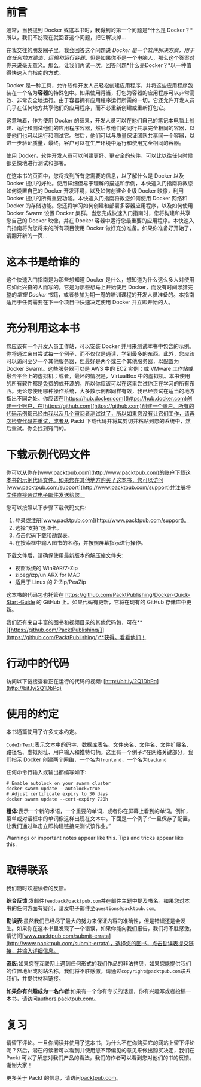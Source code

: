 # 前言

通常，当我提到 Docker 或这本书时，我得到的第一个问题是*什么是 Docker？*所以，我们不妨现在就回答这个问题，把它解决掉...

在我交往的朋友圈子里，我会回答这个问题说 *Docker 是一个软件解决方案，用于在任何地方建造、运输和运行容器*。但是如果你不是一个电脑人，那么这个答案对你来说毫无意义。那么，让我们再试一次，回答问题*什么是Docker？*以一种值得快速入门指南的方式。

Docker 是一种工具，允许软件开发人员轻松创建应用程序，并将这些应用程序包装在一个名为**容器**的特殊包中。如果使用得当，打包为容器的应用程序可以非常高效、非常安全地运行。由于容器拥有应用程序运行所需的一切，它还允许开发人员几乎在任何地方共享他们的应用程序，而不必重新创建或重新打包它。

这意味着，作为使用 Docker 的结果，开发人员可以在他们自己的笔记本电脑上创建、运行和测试他们的应用程序容器，然后与他们的同行共享完全相同的容器，以便他们也可以运行和测试它。然后，他们可以与质量保证团队共享同一个容器，以进一步验证质量，最终，客户可以在生产环境中运行和使用完全相同的容器。

使用 Docker，软件开发人员可以创建更好、更安全的软件，可以比以往任何时候都更快地进行测试和部署。

在这本书的页面中，您将找到所有您需要的信息，以了解什么是 Docker 以及 Docker 提供的好处。使用详细但易于理解的描述和示例，本快速入门指南将教您如何设置自己的 Docker 开发环境，以及如何创建企业级 Docker 映像，利用 Docker 提供的所有重要功能。本快速入门指南将教您如何使用 Docker 网络和 Docker 的存储功能。您还将学习如何创建和部署多容器应用程序，以及如何使用 Docker Swarm 设置 Docker 集群。当您完成快速入门指南时，您将构建和共享您自己的 Docker 映像，并在 Docker 容器中运行您最重要的应用程序。本快速入门指南将为您将来的所有项目使用 Docker 做好充分准备。如果你准备好开始了，请翻开新的一页...

# 这本书是给谁的

这个快速入门指南是为那些想知道 Docker 是什么，想知道为什么这么多人对使用它如此兴奋的人而写的。它是为那些想马上开始使用 Docker，而没有时间涉猎完整的*掌握 Docker* 书籍，或者参加为期一周的培训课程的开发人员准备的。本指南适用于任何需要在下一个项目中快速决定使用 Docker 并立即开始的人。

# 充分利用这本书

您应该有一个开发人员工作站，可以安装 Docker 并用来测试本书中包含的示例。你将通过亲自尝试每一个例子，而不仅仅是通读，学到最多的东西。此外，您应该可以访问至少一个其他服务器，但最好是两个或三个其他服务器，以配置为 Docker Swarm。这些服务器可以是 AWS 中的 EC2 实例；或 VMware 工作站或融合平台上的虚拟机；或者，最坏的情况是，VirtualBox 中的虚拟机。本书使用的所有软件都是免费的或开源的，所以你应该可以在这里尝试你正在学习的所有东西。无论您使用哪种操作系统，大多数示例都同样有效，我已经尝试在适当的地方指出不同之处。你应该在[https://hub.docker.com](https://hub.docker.com)创建一个账户，在[https://github.com](https://github.com)创建一个账户。所有的代码示例都已经由我以及几个审阅者测试过了，所以如果您没有让它们工作，请再次检查代码并重试，或者从 Packt 下载代码并将其剪切并粘贴到您的系统中，然后重试。你会找到窍门的。

# 下载示例代码文件

你可以从你在[www.packtpub.com](http://www.packtpub.com)的账户下载这本书的示例代码文件。如果您在其他地方购买了这本书，您可以访问[www.packtpub.com/support](http://www.packtpub.com/support)并注册将文件直接通过电子邮件发送给您。

您可以按照以下步骤下载代码文件:

1.  登录或注册[www.packtpub.com](http://www.packtpub.com/support)。
2.  选择“支持”选项卡。
3.  点击代码下载和勘误表。
4.  在搜索框中输入图书的名称，并按照屏幕指示进行操作。

下载文件后，请确保使用最新版本的解压缩文件夹:

*   视窗系统的 WinRAR/7-Zip
*   zipeg/izp/un ARX for MAC
*   适用于 Linux 的 7-Zip/PeaZip

这本书的代码包也托管在 https://github.com/PacktPublishing/Docker-Quick-Start-Guide 的 GitHub 上。如果代码有更新，它将在现有的 GitHub 存储库中更新。

我们还有来自丰富的图书和视频目录的其他代码包，可在**[【https://github.com/PacktPublishing/】](https://github.com/PacktPublishing/)**获得。看看他们！

# 行动中的代码

访问以下链接查看正在运行的代码的视频:
[http://bit.ly/2Q1DbPq](http://bit.ly/2Q1DbPq)

# 使用的约定

本书通篇使用了许多文本约定。

`CodeInText`:表示文本中的码字、数据库表名、文件夹名、文件名、文件扩展名、路径名、虚拟网址、用户输入和推特句柄。这里有一个例子:“在网络关键部分，我们指示 Docker 创建两个网络，一个名为`frontend`，一个名为`backend`

任何命令行输入或输出都编写如下:

```
# Enable autolock on your swarm cluster
docker swarm update --autolock=true
# Adjust certificate expiry to 30 days
docker swarm update --cert-expiry 720h
```

**粗体**:表示一个新的术语，一个重要的单词，或者你在屏幕上看到的单词。例如，菜单或对话框中的单词像这样出现在文本中。下面是一个例子:“一旦保存了配置，让我们通过单击立即构建链接来测试该作业。”

Warnings or important notes appear like this. Tips and tricks appear like this.

# 取得联系

我们随时欢迎读者的反馈。

**综合反馈**:发邮件`feedback@packtpub.com`并在邮件主题中提及书名。如果您对本书的任何方面有疑问，请发电子邮件至`questions@packtpub.com`。

**勘误表**:虽然我们已经尽了最大的努力来保证内容的准确性，但是错误还是会发生。如果你在这本书里发现了一个错误，如果你能向我们报告，我们将不胜感激。请访问[www.packtpub.com/submit-errata](http://www.packtpub.com/submit-errata)，选择您的图书，点击勘误表提交链接，并输入详细信息。

**盗版**:如果您在互联网上遇到任何形式的我们作品的非法拷贝，如果您能提供我们的位置地址或网站名称，我们将不胜感激。请通过`copyright@packtpub.com`联系我们，并提供材料链接。

**如果你有兴趣成为一名作者**:如果有一个你有专长的话题，你有兴趣写或者投稿一本书，请访问[authors.packtpub.com](http://authors.packtpub.com/)。

# 复习

请留下评论。一旦你阅读并使用了这本书，为什么不在你购买它的网站上留下评论呢？然后，潜在的读者可以看到并使用您不带偏见的意见来做出购买决定，我们在 Packt 可以了解您对我们产品的看法，我们的作者可以看到您对他们的书的反馈。谢谢大家！

更多关于 Packt 的信息，请访问[packtpub.com](https://www.packtpub.com/)。
